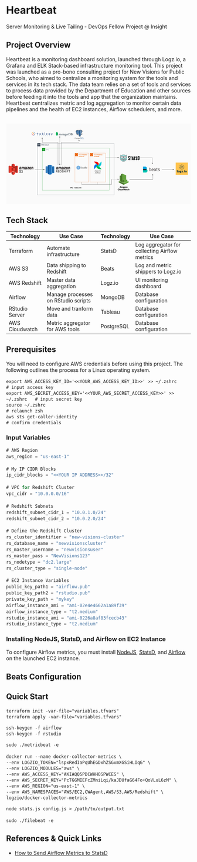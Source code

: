 # Heartbeat

Server Monitoring & Live Tailing - DevOps Fellow Project @ Insight 

## Project Overview

Heartbeat is a monitoring dashboard solution, launched through Logz.io, a Grafana and ELK Stack-based
infrastructure monitoring tool. This project was launched as a pro-bono consulting project for New
Visions for Public Schools, who aimed to centralize a monitoring system for the tools and services in its
tech stack. The data team relies on a set of tools and services to process data provided by the Department of Education and other sources before feeding it into the tools and app that
the organization maintains. Heartbeat centralizes metric and log aggregation to monitor certain data pipelines and the health of EC2 instances, Airflow schedulers, and more. <br /><br />

![Image of Architecture](images/architecture.png)

## Tech Stack

| Technology    | Use Case      | Technology    | Use Case      |
| ------------- | ------------- | ------------- | ------------- |
| Terraform  | Automate infrastructure  | StatsD  | Log aggregator for collecting Airflow metrics  |
| AWS S3  | Data shipping to Redshift  | Beats | Log and metric shippers to Logz.io |
| AWS Redshift | Master data aggregation  | Logz.io  | UI monitoring dashboard  |
| Airflow  | Manage processes on RStudio scripts  | MongoDB  | Database configuration  |
| RStudio Server  | Move and tranform data  | Tableau  | Database configuration  |
| AWS Cloudwatch  | Metric aggregator for AWS tools  | PostgreSQL  | Database configuration  |

## Prerequisites

You will need to configure AWS credentials before using this project. The following outlines the
process for a Linux operating system.

```
export AWS_ACCESS_KEY_ID='<<YOUR_AWS_ACCESS_KEY_ID>>' >> ~/.zshrc           # input access key
export AWS_SECRET_ACCESS_KEY='<<YOUR_AWS_SECRET_ACCESS_KEY>>' >> ~/.zshrc   # input secret key
source ~/.zshrc                                                             # relaunch zsh
aws sts get-caller-identity                                                 # confirm credentials
```

### Input Variables

```javascript
# AWS Region
aws_region = "us-east-1"

# My IP CIDR Blocks
ip_cidr_blocks = "<<YOUR IP ADDRESS>>/32"

# VPC for Redshift Cluster
vpc_cidr = "10.0.0.0/16"

# Redshift Subnets
redshift_subnet_cidr_1 = "10.0.1.0/24"
redshift_subnet_cidr_2 = "10.0.2.0/24"

# Define the Redshift Cluster
rs_cluster_identifier = "new-visions-cluster"
rs_database_name = "newvisionscluster"
rs_master_username = "newvisionsuser"
rs_master_pass = "NewVisions123"
rs_nodetype = "dc2.large"
rs_cluster_type = "single-node"

# EC2 Instance Variables
public_key_path1 = "airflow.pub"
public_key_path2 = "rstudio.pub"
private_key_path = "mykey"
airflow_instance_ami = "ami-02e4e4662a1a89f39"
airflow_instance_type = "t2.medium"
rstudio_instance_ami = "ami-0226a8af83fcecb43"
rstudio_instance_type = "t2.medium"
```

### Installing NodeJS, StatsD, and Airflow on EC2 Instance

To configure Airflow metrics, you must install [NodeJS](https://nodejs.org/en/download/package-manager/), [StatsD](https://github.com/statsd/statsd), and [Airflow](https://medium.com/@abraham.pabbathi/airflow-on-aws-ec2-instance-with-ubuntu-aff8d3206171) on the launched EC2 instance.

## Beats Configuration

## Quick Start

```
terraform init -var-file="variables.tfvars"
terraform apply -var-file="variables.tfvars"
```

```
ssh-keygen -f airflow 
ssh-keygen -f rstudio
```

```
sudo ./metricbeat -e

docker run --name docker-collector-metrics \
--env LOGZIO_TOKEN="lspxRedIaPqUhEGDxhZSGvmXGSiHLIqG" \
--env LOGZIO_MODULES="aws" \
--env AWS_ACCESS_KEY="AKIAQQ5PDCWHHOSPWCES" \
--env AWS_SECRET_KEY="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" \
--env AWS_REGION="us-east-1" \
--env AWS_NAMESPACES="AWS/EC2,CWAgent,AWS/S3,AWS/Redshift" \
logzio/docker-collector-metrics
```

```
node stats.js config.js > /path/to/output.txt

sudo ./filebeat -e
```

## References & Quick Links

- [How to Send Airflow Metrics to StatsD](https://airflow.apache.org/docs/stable/metrics.html)